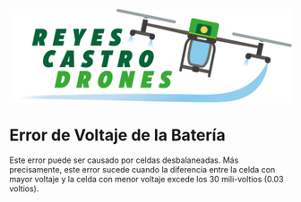 ![Reyes Castro Drones](/Reyes-Castro-Drones_LOGO.png "Reyes Castro Drones")

# Error de Voltaje de la Batería

Este error puede ser causado por celdas desbalaneadas. Más precisamente, este error sucede cuando la diferencia entre la celda con mayor voltaje y la celda con menor voltaje excede los 30 mili-voltios (0.03 voltios). 
